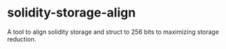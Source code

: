 # solidity-storage-align
A tool to align solidity storage and struct to 256 bits to maximizing storage reduction.
